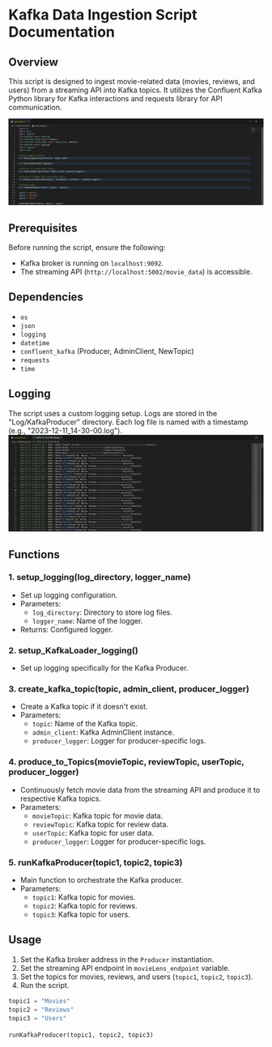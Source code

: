 # Kafka Data Ingestion Script Documentation

## Overview

This script is designed to ingest movie-related data (movies, reviews, and users) from a streaming API into Kafka topics. It utilizes the Confluent Kafka Python library for Kafka interactions and requests library for API communication.

![Alt text](https://github.com/AymaneSab/Systeme-de-Recommandation-de-Films-en-Temps-Reel/blob/main/Documentation/Captures/Screen%20Shot%202023-12-12%20at%2009.55.17.png)
## Prerequisites

Before running the script, ensure the following:

- Kafka broker is running on `localhost:9092`.
- The streaming API (`http://localhost:5002/movie_data`) is accessible.

## Dependencies

- `os`
- `json`
- `logging`
- `datetime`
- `confluent_kafka` (Producer, AdminClient, NewTopic)
- `requests`
- `time`

## Logging

The script uses a custom logging setup. Logs are stored in the "Log/KafkaProducer" directory. Each log file is named with a timestamp (e.g., "2023-12-11_14-30-00.log").
![Alt text](https://github.com/AymaneSab/Systeme-de-Recommandation-de-Films-en-Temps-Reel/blob/main/Documentation/Captures/Screen%20Shot%202023-12-12%20at%2009.58.31.png)
## Functions

### 1. setup_logging(log_directory, logger_name)

   - Set up logging configuration.
   - Parameters:
     - `log_directory`: Directory to store log files.
     - `logger_name`: Name of the logger.
   - Returns: Configured logger.

### 2. setup_KafkaLoader_logging()

   - Set up logging specifically for the Kafka Producer.

### 3. create_kafka_topic(topic, admin_client, producer_logger)

   - Create a Kafka topic if it doesn't exist.
   - Parameters:
     - `topic`: Name of the Kafka topic.
     - `admin_client`: Kafka AdminClient instance.
     - `producer_logger`: Logger for producer-specific logs.

### 4. produce_to_Topics(movieTopic, reviewTopic, userTopic, producer_logger)

   - Continuously fetch movie data from the streaming API and produce it to respective Kafka topics.
   - Parameters:
     - `movieTopic`: Kafka topic for movie data.
     - `reviewTopic`: Kafka topic for review data.
     - `userTopic`: Kafka topic for user data.
     - `producer_logger`: Logger for producer-specific logs.

### 5. runKafkaProducer(topic1, topic2, topic3)

   - Main function to orchestrate the Kafka producer.
   - Parameters:
     - `topic1`: Kafka topic for movies.
     - `topic2`: Kafka topic for reviews.
     - `topic3`: Kafka topic for users.

## Usage

1. Set the Kafka broker address in the `Producer` instantiation.
2. Set the streaming API endpoint in `movieLens_endpoint` variable.
3. Set the topics for movies, reviews, and users (`topic1`, `topic2`, `topic3`).
4. Run the script.

```python
topic1 = "Movies"
topic2 = "Reviews"
topic3 = "Users"

runKafkaProducer(topic1, topic2, topic3)
